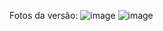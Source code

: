Fotos da versão:
![image](https://github.com/VictorZuccolotto/Hestia/assets/39497201/7dff4d83-57f2-4f8b-92b8-99afb649c864)
![image](https://github.com/VictorZuccolotto/Hestia/assets/39497201/09269f37-9be6-4004-b857-b6d62038e060)

